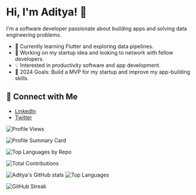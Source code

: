 # Hi, I'm Aditya! 👋

I'm a software developer passionate about building apps and solving data engineering problems.

- 🌱 Currently learning Flutter and exploring data pipelines.
- 🚀 Working on my startup idea and looking to network with fellow developers.
- 💡 Interested in productivity software and app development.
- 🎯 2024 Goals: Build a MVP for my startup and improve my app-building skills.

## 🔗 Connect with Me
- [LinkedIn](https://www.linkedin.com/in/aditya-tiwari-587833203/)
- [Twitter](https://x.com/Aditya_T007)

![Profile Views](https://komarev.com/ghpvc/?username=Aditya-Tiwari-07&color=blue)

![Profile Summary Card](https://github-profile-summary-cards.vercel.app/api/cards/profile-details?username=Aditya-Tiwari-07&theme=radical)

![Top Languages by Repo](https://github-profile-summary-cards.vercel.app/api/cards/repos-per-language?username=Aditya-Tiwari-07&theme=radical)

![Total Contributions](https://github-profile-summary-cards.vercel.app/api/cards/productive-time?username=Aditya-Tiwari-07&theme=radical)

![Aditya's GitHub stats](https://github-readme-stats.vercel.app/api?username=Aditya-Tiwari-07&show_icons=true)       ![Top Languages](https://github-readme-stats.vercel.app/api/top-langs/?username=Aditya-Tiwari-07&layout=compact&theme=radical)

![GitHub Streak](https://github-readme-streak-stats.herokuapp.com/?user=Aditya-Tiwari-07&theme=radical)
